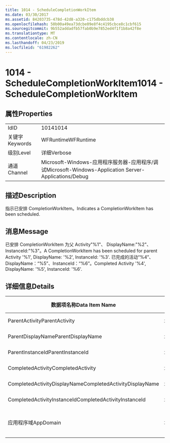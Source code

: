 ```yaml
---
title: 1014 - ScheduleCompletionWorkItem
ms.date: 03/30/2017
ms.assetid: 84203735-478d-42d8-a320-c175dbddcb38
ms.openlocfilehash: 50b00a49ea73dcbe09e8f4c4195cbce8c1cbf615
ms.sourcegitcommit: 9b552addadfb57fab0b9e7852ed4f1f1b8a42f8e
ms.translationtype: MT
ms.contentlocale: zh-CN
ms.lasthandoff: 04/23/2019
ms.locfileid: "61982262"
---
```

# <a name="1014---schedulecompletionworkitem"></a><span data-ttu-id="17ea8-102">1014 - ScheduleCompletionWorkItem</span><span class="sxs-lookup"><span data-stu-id="17ea8-102">1014 - ScheduleCompletionWorkItem</span></span>
## <a name="properties"></a><span data-ttu-id="17ea8-103">属性</span><span class="sxs-lookup"><span data-stu-id="17ea8-103">Properties</span></span>  
  
|||  
|-|-|  
|<span data-ttu-id="17ea8-104">Id</span><span class="sxs-lookup"><span data-stu-id="17ea8-104">ID</span></span>|<span data-ttu-id="17ea8-105">1014</span><span class="sxs-lookup"><span data-stu-id="17ea8-105">1014</span></span>|  
|<span data-ttu-id="17ea8-106">关键字</span><span class="sxs-lookup"><span data-stu-id="17ea8-106">Keywords</span></span>|<span data-ttu-id="17ea8-107">WFRuntime</span><span class="sxs-lookup"><span data-stu-id="17ea8-107">WFRuntime</span></span>|  
|<span data-ttu-id="17ea8-108">级别</span><span class="sxs-lookup"><span data-stu-id="17ea8-108">Level</span></span>|<span data-ttu-id="17ea8-109">详细</span><span class="sxs-lookup"><span data-stu-id="17ea8-109">Verbose</span></span>|  
|<span data-ttu-id="17ea8-110">通道</span><span class="sxs-lookup"><span data-stu-id="17ea8-110">Channel</span></span>|<span data-ttu-id="17ea8-111">Microsoft-Windows-应用程序服务器-应用程序/调试</span><span class="sxs-lookup"><span data-stu-id="17ea8-111">Microsoft-Windows-Application Server-Applications/Debug</span></span>|  
  
## <a name="description"></a><span data-ttu-id="17ea8-112">描述</span><span class="sxs-lookup"><span data-stu-id="17ea8-112">Description</span></span>  
 <span data-ttu-id="17ea8-113">指示已安排 CompletionWorkItem。</span><span class="sxs-lookup"><span data-stu-id="17ea8-113">Indicates a CompletionWorkItem has been scheduled.</span></span>  
  
## <a name="message"></a><span data-ttu-id="17ea8-114">消息</span><span class="sxs-lookup"><span data-stu-id="17ea8-114">Message</span></span>  
 <span data-ttu-id="17ea8-115">已安排 CompletionWorkItem 为父 Activity"%1"、 DisplayName:"%2"、 InstanceId:"%3"。</span><span class="sxs-lookup"><span data-stu-id="17ea8-115">A CompletionWorkItem has been scheduled for parent Activity '%1', DisplayName: '%2', InstanceId: '%3'.</span></span>  <span data-ttu-id="17ea8-116">已完成的活动“%4”、DisplayName：“%5”、InstanceId：“%6”。</span><span class="sxs-lookup"><span data-stu-id="17ea8-116">Completed Activity '%4', DisplayName: '%5', InstanceId: '%6'.</span></span>  
  
## <a name="details"></a><span data-ttu-id="17ea8-117">详细信息</span><span class="sxs-lookup"><span data-stu-id="17ea8-117">Details</span></span>  
  
|<span data-ttu-id="17ea8-118">数据项名称</span><span class="sxs-lookup"><span data-stu-id="17ea8-118">Data Item Name</span></span>|<span data-ttu-id="17ea8-119">数据项类型</span><span class="sxs-lookup"><span data-stu-id="17ea8-119">Data Item Type</span></span>|<span data-ttu-id="17ea8-120">描述</span><span class="sxs-lookup"><span data-stu-id="17ea8-120">Description</span></span>|  
|--------------------|--------------------|-----------------|  
|<span data-ttu-id="17ea8-121">ParentActivity</span><span class="sxs-lookup"><span data-stu-id="17ea8-121">ParentActivity</span></span>|<span data-ttu-id="17ea8-122">xs:string</span><span class="sxs-lookup"><span data-stu-id="17ea8-122">xs:string</span></span>|<span data-ttu-id="17ea8-123">父活动的类型名称。</span><span class="sxs-lookup"><span data-stu-id="17ea8-123">The type name of the parent activity.</span></span>|  
|<span data-ttu-id="17ea8-124">ParentDisplayName</span><span class="sxs-lookup"><span data-stu-id="17ea8-124">ParentDisplayName</span></span>|<span data-ttu-id="17ea8-125">xs:string</span><span class="sxs-lookup"><span data-stu-id="17ea8-125">xs:string</span></span>|<span data-ttu-id="17ea8-126">父活动的显示名称。</span><span class="sxs-lookup"><span data-stu-id="17ea8-126">The display name of the parent activity.</span></span>|  
|<span data-ttu-id="17ea8-127">ParentInstanceId</span><span class="sxs-lookup"><span data-stu-id="17ea8-127">ParentInstanceId</span></span>|<span data-ttu-id="17ea8-128">xs:string</span><span class="sxs-lookup"><span data-stu-id="17ea8-128">xs:string</span></span>|<span data-ttu-id="17ea8-129">父活动的实例 ID。</span><span class="sxs-lookup"><span data-stu-id="17ea8-129">The instance id of the parent activity.</span></span>|  
|<span data-ttu-id="17ea8-130">CompletedActivity</span><span class="sxs-lookup"><span data-stu-id="17ea8-130">CompletedActivity</span></span>|<span data-ttu-id="17ea8-131">xs:string</span><span class="sxs-lookup"><span data-stu-id="17ea8-131">xs:string</span></span>|<span data-ttu-id="17ea8-132">已完成活动的类型名称。</span><span class="sxs-lookup"><span data-stu-id="17ea8-132">The type name of the completed activity.</span></span>|  
|<span data-ttu-id="17ea8-133">CompletedActivityDisplayName</span><span class="sxs-lookup"><span data-stu-id="17ea8-133">CompletedActivityDisplayName</span></span>|<span data-ttu-id="17ea8-134">xs:string</span><span class="sxs-lookup"><span data-stu-id="17ea8-134">xs:string</span></span>|<span data-ttu-id="17ea8-135">已完成活动的显示名称。</span><span class="sxs-lookup"><span data-stu-id="17ea8-135">The display name of the completed activity.</span></span>|  
|<span data-ttu-id="17ea8-136">CompletedActivityInstanceId</span><span class="sxs-lookup"><span data-stu-id="17ea8-136">CompletedActivityInstanceId</span></span>|<span data-ttu-id="17ea8-137">xs:string</span><span class="sxs-lookup"><span data-stu-id="17ea8-137">xs:string</span></span>|<span data-ttu-id="17ea8-138">已完成活动的实例 ID。</span><span class="sxs-lookup"><span data-stu-id="17ea8-138">The instance id of the completed activity.</span></span>|  
|<span data-ttu-id="17ea8-139">应用程序域</span><span class="sxs-lookup"><span data-stu-id="17ea8-139">AppDomain</span></span>|<span data-ttu-id="17ea8-140">xs:string</span><span class="sxs-lookup"><span data-stu-id="17ea8-140">xs:string</span></span>|<span data-ttu-id="17ea8-141">由 AppDomain.CurrentDomain.FriendlyName 返回的字符串。</span><span class="sxs-lookup"><span data-stu-id="17ea8-141">The string returned by AppDomain.CurrentDomain.FriendlyName.</span></span>|
